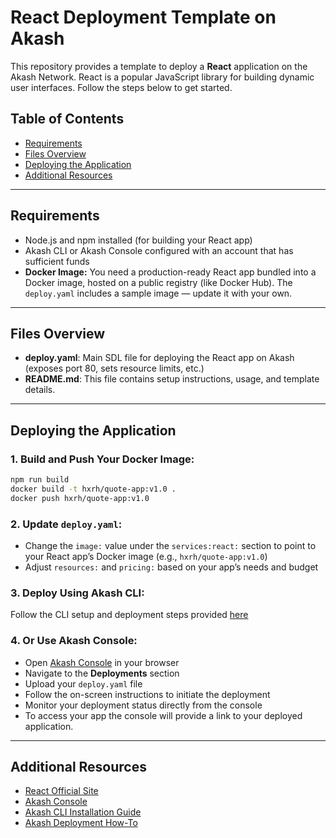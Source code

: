 
# React Deployment Template on Akash

This repository provides a template to deploy a **React** application on the Akash Network. 
React is a popular JavaScript library for building dynamic user interfaces. Follow the steps below to get started.


## Table of Contents

- [Requirements](#requirements)  
- [Files Overview](#files-overview)  
- [Deploying the Application](#deploying-the-application)  
- [Additional Resources](#additional-resources)

---

## Requirements

- Node.js and npm installed (for building your React app)
- Akash CLI or Akash Console configured with an account that has sufficient funds
- **Docker Image:** You need a production-ready React app bundled into a Docker image, hosted on a public registry (like Docker Hub). The `deploy.yaml` includes a sample image — update it with your own.

---

## Files Overview

- **deploy.yaml**: Main SDL file for deploying the React app on Akash (exposes port 80, sets resource limits, etc.)
- **README.md**: This file contains setup instructions, usage, and template details.

---

## Deploying the Application


### 1. **Build and Push Your Docker Image:**
```bash
npm run build
docker build -t hxrh/quote-app:v1.0 .
docker push hxrh/quote-app:v1.0
```

### 2. **Update `deploy.yaml`:**
- Change the `image:` value under the `services:react:` section to point to your React app’s Docker image (e.g., `hxrh/quote-app:v1.0`)
- Adjust `resources:` and `pricing:` based on your app’s needs and budget

### 3. **Deploy Using Akash CLI:**
Follow the CLI setup and deployment steps provided [here](https://akash.network/docs/deployments/akash-cli/installation/)

### 4. **Or Use Akash Console:**
- Open [Akash Console](https://console.akash.network) in your browser  
- Navigate to the **Deployments** section  
- Upload your `deploy.yaml` file  
- Follow the on-screen instructions to initiate the deployment  
- Monitor your deployment status directly from the console
- To access your app the console will provide a link to your deployed application.

---

## Additional Resources

- [React Official Site](https://reactjs.org)  
- [Akash Console](https://console.akash.network)  
- [Akash CLI Installation Guide](https://akash.network/docs/deployments/akash-cli/installation/)  
- [Akash Deployment How-To](https://docs.akash.network/how-to/)
